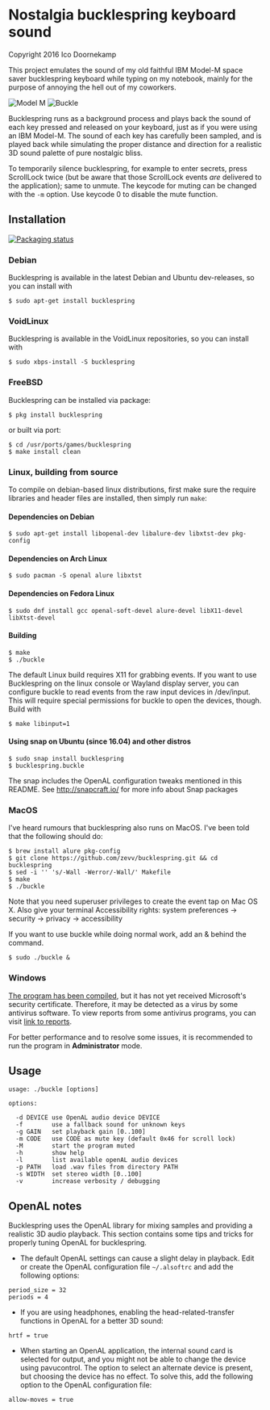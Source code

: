 Nostalgia bucklespring keyboard sound
=====================================

Copyright 2016 Ico Doornekamp

This project emulates the sound of my old faithful IBM Model-M space saver
bucklespring keyboard while typing on my notebook, mainly for the purpose of
annoying the hell out of my coworkers.

![Model M](img/model-m.jpg)
![Buckle](img/buckle.gif)

Bucklespring runs as a background process and plays back the sound of each key
pressed and released on your keyboard, just as if you were using an IBM
Model-M. The sound of each key has carefully been sampled, and is played back
while simulating the proper distance and direction for a realistic 3D sound
palette of pure nostalgic bliss.

To temporarily silence bucklespring, for example to enter secrets, press
ScrollLock twice (but be aware that those ScrollLock events _are_ delivered to
the application); same to unmute. The keycode for muting can be changed with
the `-m` option. Use keycode 0 to disable the mute function.

Installation
------------

[![Packaging status](https://repology.org/badge/tiny-repos/bucklespring.svg)](https://repology.org/project/bucklespring/versions)

### Debian

Bucklespring is available in the latest Debian and Ubuntu dev-releases, so you can
install with

```
$ sudo apt-get install bucklespring
```

### VoidLinux

Bucklespring is available in the VoidLinux repositories, so you can install with

```
$ sudo xbps-install -S bucklespring
```

### FreeBSD

Bucklespring can be installed via package:

```
$ pkg install bucklespring
```

or built via port:

```
$ cd /usr/ports/games/bucklespring
$ make install clean
```

### Linux, building from source

To compile on debian-based linux distributions, first make sure the require
libraries and header files are installed, then simply run `make`:

#### Dependencies on Debian
```
$ sudo apt-get install libopenal-dev libalure-dev libxtst-dev pkg-config
```

#### Dependencies on Arch Linux
```
$ sudo pacman -S openal alure libxtst
```

#### Dependencies on Fedora Linux
```
$ sudo dnf install gcc openal-soft-devel alure-devel libX11-devel libXtst-devel
```

#### Building
```
$ make
$ ./buckle
```

The default Linux build requires X11 for grabbing events. If you want to use
Bucklespring on the linux console or Wayland display server, you can configure
buckle to read events from the raw input devices in /dev/input. This will
require special permissions for buckle to open the devices, though. Build with

```
$ make libinput=1
```

#### Using snap on Ubuntu (since 16.04) and other distros

```
$ sudo snap install bucklespring
$ bucklespring.buckle
```

The snap includes the OpenAL configuration tweaks mentioned in this README.
See http://snapcraft.io/ for more info about Snap packages


### MacOS

I've heard rumours that bucklespring also runs on MacOS. I've been told that
the following should do:

```
$ brew install alure pkg-config
$ git clone https://github.com/zevv/bucklespring.git && cd bucklespring
$ sed -i '' 's/-Wall -Werror/-Wall/' Makefile
$ make
$ ./buckle
```

Note that you need superuser privileges to create the event tap on Mac OS X.
Also give your terminal Accessibility rights: system preferences -> security -> privacy -> accessibility

If you want to use buckle while doing normal work, add an & behind the command.
```
$ sudo ./buckle &
```

### Windows

[The program has been compiled](https://github.com/Matin6725/bucklespring-Windows/releases/tag/bucklespring-Windows), but it has not yet received Microsoft's security certificate. Therefore, it may be detected as a virus by some antivirus software. To view reports from some antivirus programs, you can visit [link to reports](https://www.virustotal.com/gui/file/fe4a813c39793515d726311da50b9ac5e64e6d87ab21c8a16b8980b756a4e07b?nocache=1).

For better performance and to resolve some issues, it is recommended to run the program in **Administrator** mode.


Usage
-----

````
usage: ./buckle [options]

options:

  -d DEVICE use OpenAL audio device DEVICE
  -f        use a fallback sound for unknown keys
  -g GAIN   set playback gain [0..100]
  -m CODE   use CODE as mute key (default 0x46 for scroll lock)
  -M        start the program muted
  -h        show help
  -l        list available openAL audio devices
  -p PATH   load .wav files from directory PATH
  -s WIDTH  set stereo width [0..100]
  -v        increase verbosity / debugging
````

OpenAL notes
------------


Bucklespring uses the OpenAL library for mixing samples and providing a
realistic 3D audio playback. This section contains some tips and tricks for
properly tuning OpenAL for bucklespring.

* The default OpenAL settings can cause a slight delay in playback. Edit or create
  the OpenAL configuration file `~/.alsoftrc` and add the following options:

 ````
 period_size = 32
 periods = 4
 ````

* If you are using headphones, enabling the head-related-transfer functions in OpenAL
  for a better 3D sound:

 ````
 hrtf = true
 ````

* When starting an OpenAL application, the internal sound card is selected for output,
  and you might not be able to change the device using pavucontrol. The option to select
  an alternate device is present, but choosing the device has no effect. To solve this,
  add the following option to the OpenAL configuration file:

 ````
 allow-moves = true
 ````

